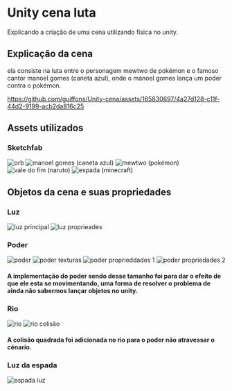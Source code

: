 # Unity cena luta
Explicando a criação de uma cena utilizando física no unity.

## Explicação da cena

ela consiste na luta entre o personagem mewtwo de pokémon e o famoso cantor manoel gomes (caneta azul), onde o manoel gomes lança um poder contra o pokémon.

https://github.com/guiffons/Unity-cena/assets/165830697/4a27d128-c11f-44d2-9199-acb2da816c25

## Assets utilizados
### Sketchfab

![orb](https://github.com/guiffons/Unity-cena/assets/165830697/43cb5091-4c05-48a8-95df-c14123b86b53)
![manoel gomes (caneta azul)](https://github.com/guiffons/Unity-cena/assets/165830697/5420d8fe-40f3-4321-92a0-375a82741163)
![mewtwo (pokémon)](https://github.com/guiffons/Unity-cena/assets/165830697/e20ce53e-16e1-4b78-a191-9b188cbf4afc)
![vale do fim (naruto)](https://github.com/guiffons/Unity-cena/assets/165830697/b9a58534-a879-4c4d-9772-043fc90589f5)
![espada (minecraft)](https://github.com/guiffons/Unity-cena/assets/165830697/6638d269-d61d-4c5e-8f8b-12727ea7f400)

## Objetos da cena e suas propriedades
### Luz

![luz principal](https://github.com/guiffons/Unity-cena/assets/165830697/d869178f-9e21-4389-8550-abeb4d0f4d3f)
![luz proprieades](https://github.com/guiffons/Unity-cena/assets/165830697/e8bb500d-ed3a-4f33-9ab6-c8fe42fecbf6)

### Poder

![poder](https://github.com/guiffons/Unity-cena/assets/165830697/a0bdb176-497c-4df0-94d5-26b0b9c43dc6)
![poder texturas](https://github.com/guiffons/Unity-cena/assets/165830697/13c06a3c-aae1-44a8-b7ba-42af6c1a028c)
![poder proprieddades 1](https://github.com/guiffons/Unity-cena/assets/165830697/64af9e62-aa2d-4e59-993e-5f4bd72c99df)
![poder propriedades 2](https://github.com/guiffons/Unity-cena/assets/165830697/22edac57-0036-4a94-bd53-a2d6c34c5f99)

#### A implementação do poder sendo desse tamanho foi para dar o efeito de que ele esta se movimentando, uma forma de resolver o problema de ainda não sabermos lançar objetos no unity.

### Rio

![rio](https://github.com/guiffons/Unity-cena/assets/165830697/46bf7b79-a504-408a-b4e2-f261b5764b67)
![rio colisão](https://github.com/guiffons/Unity-cena/assets/165830697/041f8b60-6850-415d-beb6-645c1e66c614)

#### A colisão quadrada foi adicionada no rio para o poder não atravessar o cénario.

### Luz da espada

![espada luz](https://github.com/guiffons/Unity-cena/assets/165830697/d85c1272-5a3a-44ff-8704-c155b56fa1d8)



